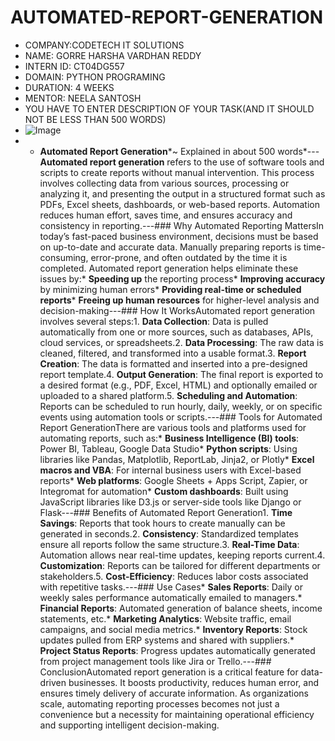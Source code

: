 # AUTOMATED-REPORT-GENERATION 
* COMPANY:CODETECH IT SOLUTIONS
* NAME: GORRE HARSHA VARDHAN REDDY
* INTERN ID: CT04DG557
* DOMAIN: PYTHON PROGRAMING
* DURATION: 4 WEEKS
* MENTOR: NEELA SANTOSH
* YOU HAVE TO ENTER DESCRIPTION OF YOUR TASK(AND IT SHOULD NOT BE LESS THAN 500 WORDS)
* ![Image](https://github.com/user-attachments/assets/8ad2ec5e-60a6-4cbf-a842-49722853a139)
* * **Automated Report Generation***\~ Explained in about 500 words*---**Automated report generation** refers to the use of software tools and scripts to create reports without manual intervention. This process involves collecting data from various sources, processing or analyzing it, and presenting the output in a structured format such as PDFs, Excel sheets, dashboards, or web-based reports. Automation reduces human effort, saves time, and ensures accuracy and consistency in reporting.---### Why Automated Reporting MattersIn today’s fast-paced business environment, decisions must be based on up-to-date and accurate data. Manually preparing reports is time-consuming, error-prone, and often outdated by the time it is completed. Automated report generation helps eliminate these issues by:* **Speeding up** the reporting process* **Improving accuracy** by minimizing human errors* **Providing real-time or scheduled reports*** **Freeing up human resources** for higher-level analysis and decision-making---### How It WorksAutomated report generation involves several steps:1. **Data Collection**: Data is pulled automatically from one or more sources, such as databases, APIs, cloud services, or spreadsheets.2. **Data Processing**: The raw data is cleaned, filtered, and transformed into a usable format.3. **Report Creation**: The data is formatted and inserted into a pre-designed report template.4. **Output Generation**: The final report is exported to a desired format (e.g., PDF, Excel, HTML) and optionally emailed or uploaded to a shared platform.5. **Scheduling and Automation**: Reports can be scheduled to run hourly, daily, weekly, or on specific events using automation tools or scripts.---### Tools for Automated Report GenerationThere are various tools and platforms used for automating reports, such as:* **Business Intelligence (BI) tools**: Power BI, Tableau, Google Data Studio* **Python scripts**: Using libraries like Pandas, Matplotlib, ReportLab, Jinja2, or Plotly* **Excel macros and VBA**: For internal business users with Excel-based reports* **Web platforms**: Google Sheets + Apps Script, Zapier, or Integromat for automation* **Custom dashboards**: Built using JavaScript libraries like D3.js or server-side tools like Django or Flask---### Benefits of Automated Report Generation1. **Time Savings**: Reports that took hours to create manually can be generated in seconds.2. **Consistency**: Standardized templates ensure all reports follow the same structure.3. **Real-Time Data**: Automation allows near real-time updates, keeping reports current.4. **Customization**: Reports can be tailored for different departments or stakeholders.5. **Cost-Efficiency**: Reduces labor costs associated with repetitive tasks.---### Use Cases* **Sales Reports**: Daily or weekly sales performance automatically emailed to managers.* **Financial Reports**: Automated generation of balance sheets, income statements, etc.* **Marketing Analytics**: Website traffic, email campaigns, and social media metrics.* **Inventory Reports**: Stock updates pulled from ERP systems and shared with suppliers.* **Project Status Reports**: Progress updates automatically generated from project management tools like Jira or Trello.---### ConclusionAutomated report generation is a critical feature for data-driven businesses. It boosts productivity, reduces human error, and ensures timely delivery of accurate information. As organizations scale, automating reporting processes becomes not just a convenience but a necessity for maintaining operational efficiency and supporting intelligent decision-making.
